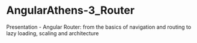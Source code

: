 # AngularAthens-3_Router
Presentation - Angular Router: from the basics of navigation and routing to lazy loading, scaling and architecture
